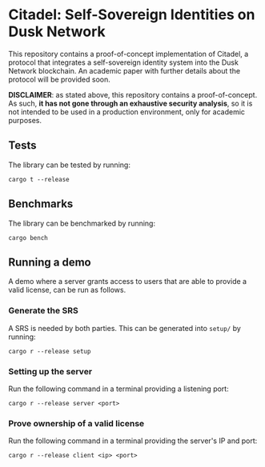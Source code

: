 # Citadel: Self-Sovereign Identities on Dusk Network

This repository contains a proof-of-concept implementation of Citadel, a protocol that integrates a self-sovereign identity system into the Dusk Network blockchain. An academic paper with further details about the protocol will be provided soon.

**DISCLAIMER**: as stated above, this repository contains a proof-of-concept. As such, **it has not gone through an exhaustive security analysis**, so it is not intended to be used in a production environment, only for academic purposes.

## Tests

The library can be tested by running:

```
cargo t --release
```

## Benchmarks

The library can be benchmarked by running:

```
cargo bench
```

## Running a demo

A demo where a server grants access to users that are able to provide a valid license, can be run as follows.

### Generate the SRS

A SRS is needed by both parties. This can be generated into `setup/` by running:

```
cargo r --release setup
```

### Setting up the server

Run the following command in a terminal providing a listening port:

```
cargo r --release server <port>
```

### Prove ownership of a valid license

Run the following command in a terminal providing the server's IP and port:

```
cargo r --release client <ip> <port>
```

